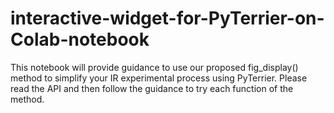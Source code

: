# interactive-widget-for-PyTerrier-on-Colab-notebook
This notebook will provide guidance to use our proposed fig_display() method to simplify your IR experimental process using PyTerrier.  Please read the API and then follow the guidance to try each function of the method.
